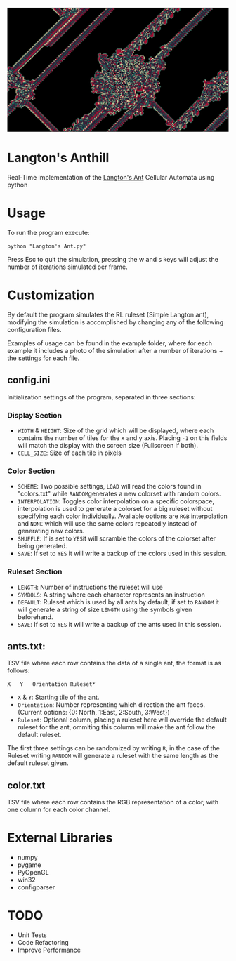 

![""](https://raw.githubusercontent.com/Julioalbornozv/Langton-Anthill/master/examples/Ex1/Example_1.png)

# Langton's Anthill

Real-Time implementation of the [Langton's Ant](https://en.wikipedia.org/wiki/Langton%27s_ant) Cellular Automata using python

# Usage
To run the program execute:

    python "Langton's Ant.py"

Press Esc to quit the simulation, pressing the w and s  keys will adjust the number of iterations simulated per frame. 
# Customization
By default the program simulates the RL ruleset (Simple Langton ant), modifying the simulation is accomplished by changing any of the following configuration files.

Examples of usage can be found in the example folder, where for each example it includes a photo of the simulation after a number of iterations + the settings for each file.

## config.ini
Initialization settings of the program, separated in three sections:
### Display Section
* `WIDTH` & `HEIGHT`: Size of the grid which will be displayed, where each contains the number of tiles for the x and y axis. Placing `-1` on this fields will match the display with the screen size (Fullscreen if both).
* `CELL_SIZE`: Size of each tile in pixels

### Color Section
* `SCHEME`: Two possible settings, `LOAD` will read the colors found in "colors.txt" while `RANDOM`generates a new colorset with random colors.
* `INTERPOLATION`: Toggles color interpolation on a specific colorspace, interpolation is used to generate a colorset for a big ruleset without specifying each color individually. Available options are `RGB` interpolation and `NONE`  which will use the same colors repeatedly instead of generating new colors. 
* `SHUFFLE`: If is set to `YES`it will scramble the colors of the colorset after being generated.
* `SAVE`: If set to `YES` it will write a backup of the colors used in this session.

### Ruleset Section
* `LENGTH`: Number of instructions the ruleset will use
* `SYMBOLS`: A string where each character represents an instruction
* `DEFAULT`: Ruleset which is used by all ants by default, if set to `RANDOM` it will generate a string of size `LENGTH` using the symbols given beforehand.
* `SAVE`: If set to `YES` it will write a backup of the ants used in this session.

## ants.txt: 
TSV file where each row contains the data of a single ant, the format is as follows:

    X	Y	Orientation	Ruleset*

* `X` & `Y`: Starting tile of the ant.
* `Orientation`: Number representing which direction the ant faces. (Current options: {0: North, 1:East, 2:South, 3:West})
* `Ruleset`: Optional column, placing a ruleset here will override the default ruleset for the ant, ommiting this column will make the ant follow the default ruleset.

The first three settings can be randomized by writing `R`, in the case of the Ruleset writing `RANDOM` will generate a ruleset with the same length as the default ruleset given.

## color.txt
TSV file where each row contains the RGB representation of a color, with one column for each color channel.

# External Libraries 
- numpy
- pygame 
- PyOpenGL
- win32
- configparser

# TODO
* Unit Tests
* Code Refactoring
* Improve Performance
